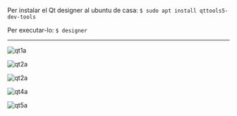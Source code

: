 Per instalar el Qt designer al ubuntu de casa:  ``` $ sudo apt install qttools5-dev-tools ``` 

Per executar-lo:  ``` $ designer ```

---



![qt1a](https://user-images.githubusercontent.com/95536223/232202893-5bd7b2ff-d797-4e1c-86b4-d9c76519923f.png)

![qt2a](https://user-images.githubusercontent.com/95536223/232205767-7c1d011a-835a-40d8-8973-b445c8e8b4b0.png)

![qt2a](https://user-images.githubusercontent.com/95536223/232202903-0310684d-0f00-4969-9a31-5733f1a0d237.png)

![qt4a](https://user-images.githubusercontent.com/95536223/232206849-a00d19ae-4d13-46bb-886c-c60fb9cdf0e4.png)

![qt5a](https://user-images.githubusercontent.com/95536223/232210712-2106b00b-d936-478b-92ed-48218cedc00c.png)



